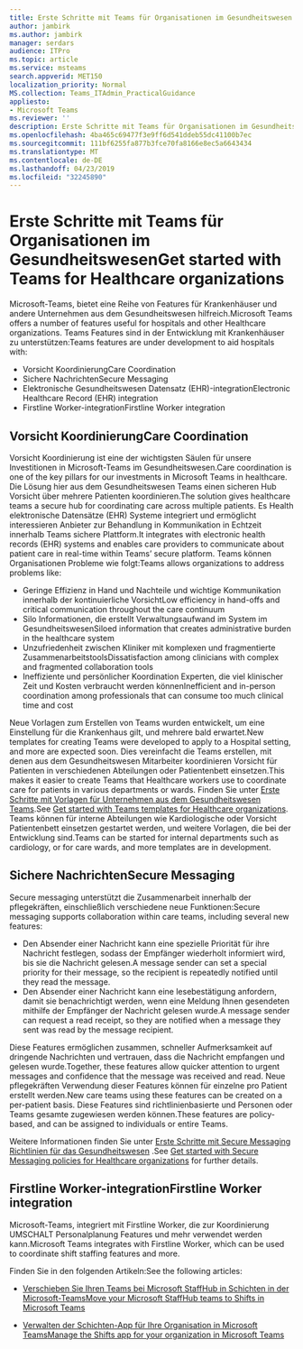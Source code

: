 ```yaml
---
title: Erste Schritte mit Teams für Organisationen im Gesundheitswesen
author: jambirk
ms.author: jambirk
manager: serdars
audience: ITPro
ms.topic: article
ms.service: msteams
search.appverid: MET150
localization_priority: Normal
MS.collection: Teams_ITAdmin_PracticalGuidance
appliesto:
- Microsoft Teams
ms.reviewer: ''
description: Erste Schritte mit Teams für Organisationen im Gesundheitswesen
ms.openlocfilehash: 4ba465c69477f3e9ff6d541ddeb55dc41100b7ec
ms.sourcegitcommit: 111bf6255fa877b3fce70fa8166e8ec5a6643434
ms.translationtype: MT
ms.contentlocale: de-DE
ms.lasthandoff: 04/23/2019
ms.locfileid: "32245890"
---
```

# <a name="get-started-with-teams-for-healthcare-organizations"></a><span data-ttu-id="5d81d-103">Erste Schritte mit Teams für Organisationen im Gesundheitswesen</span><span class="sxs-lookup"><span data-stu-id="5d81d-103">Get started with Teams for Healthcare organizations</span></span>

<span data-ttu-id="5d81d-104">Microsoft-Teams, bietet eine Reihe von Features für Krankenhäuser und andere Unternehmen aus dem Gesundheitswesen hilfreich.</span><span class="sxs-lookup"><span data-stu-id="5d81d-104">Microsoft Teams offers a number of features useful for hospitals and other Healthcare organizations.</span></span> <span data-ttu-id="5d81d-105">Teams Features sind in der Entwicklung mit Krankenhäuser zu unterstützen:</span><span class="sxs-lookup"><span data-stu-id="5d81d-105">Teams features are under development to aid hospitals with:</span></span>

- <span data-ttu-id="5d81d-106">Vorsicht Koordinierung</span><span class="sxs-lookup"><span data-stu-id="5d81d-106">Care Coordination</span></span>
- <span data-ttu-id="5d81d-107">Sichere Nachrichten</span><span class="sxs-lookup"><span data-stu-id="5d81d-107">Secure Messaging</span></span>
- <span data-ttu-id="5d81d-108">Elektronische Gesundheitswesen Datensatz (EHR)-integration</span><span class="sxs-lookup"><span data-stu-id="5d81d-108">Electronic Healthcare Record (EHR) integration</span></span>
- <span data-ttu-id="5d81d-109">Firstline Worker-integration</span><span class="sxs-lookup"><span data-stu-id="5d81d-109">Firstline Worker integration</span></span>

## <a name="care-coordination"></a><span data-ttu-id="5d81d-110">Vorsicht Koordinierung</span><span class="sxs-lookup"><span data-stu-id="5d81d-110">Care Coordination</span></span>

<span data-ttu-id="5d81d-111">Vorsicht Koordinierung ist eine der wichtigsten Säulen für unsere Investitionen in Microsoft-Teams im Gesundheitswesen.</span><span class="sxs-lookup"><span data-stu-id="5d81d-111">Care coordination is one of the key pillars for our investments in Microsoft Teams in healthcare.</span></span> <span data-ttu-id="5d81d-112">Die Lösung hier aus dem Gesundheitswesen Teams einen sicheren Hub Vorsicht über mehrere Patienten koordinieren.</span><span class="sxs-lookup"><span data-stu-id="5d81d-112">The solution gives healthcare teams a secure hub for coordinating care across multiple patients.</span></span> <span data-ttu-id="5d81d-113">Es Health elektronische Datensätze (EHR) Systeme integriert und ermöglicht interessieren Anbieter zur Behandlung in Kommunikation in Echtzeit innerhalb Teams sichere Plattform.</span><span class="sxs-lookup"><span data-stu-id="5d81d-113">It integrates with electronic health records (EHR) systems and enables care providers to communicate about patient care in real-time within Teams’ secure platform.</span></span> <span data-ttu-id="5d81d-114">Teams können Organisationen Probleme wie folgt:</span><span class="sxs-lookup"><span data-stu-id="5d81d-114">Teams allows organizations to address problems like:</span></span>

- <span data-ttu-id="5d81d-115">Geringe Effizienz in Hand und Nachteile und wichtige Kommunikation innerhalb der kontinuierliche Vorsicht</span><span class="sxs-lookup"><span data-stu-id="5d81d-115">Low efficiency in hand-offs and critical communication throughout the care continuum</span></span>
- <span data-ttu-id="5d81d-116">Silo Informationen, die erstellt Verwaltungsaufwand im System im Gesundheitswesen</span><span class="sxs-lookup"><span data-stu-id="5d81d-116">Siloed information that creates administrative burden in the healthcare system</span></span>
- <span data-ttu-id="5d81d-117">Unzufriedenheit zwischen Kliniker mit komplexen und fragmentierte Zusammenarbeitstools</span><span class="sxs-lookup"><span data-stu-id="5d81d-117">Dissatisfaction among clinicians with complex and fragmented collaboration tools</span></span>
- <span data-ttu-id="5d81d-118">Ineffiziente und persönlicher Koordination Experten, die viel klinischer Zeit und Kosten verbraucht werden können</span><span class="sxs-lookup"><span data-stu-id="5d81d-118">Inefficient and in-person coordination among professionals that can consume too much clinical time and cost</span></span>

<span data-ttu-id="5d81d-119">Neue Vorlagen zum Erstellen von Teams wurden entwickelt, um eine Einstellung für die Krankenhaus gilt, und mehrere bald erwartet.</span><span class="sxs-lookup"><span data-stu-id="5d81d-119">New templates for creating Teams were developed to apply to a Hospital setting, and more are expected soon.</span></span> <span data-ttu-id="5d81d-120">Dies vereinfacht die Teams erstellen, mit denen aus dem Gesundheitswesen Mitarbeiter koordinieren Vorsicht für Patienten in verschiedenen Abteilungen oder Patientenbett einsetzen.</span><span class="sxs-lookup"><span data-stu-id="5d81d-120">This makes it easier to create Teams that Healthcare workers use to coordinate care for patients in various departments or wards.</span></span> <span data-ttu-id="5d81d-121">Finden Sie unter [Erste Schritte mit Vorlagen für Unternehmen aus dem Gesundheitswesen Teams](healthcare-templates.md).</span><span class="sxs-lookup"><span data-stu-id="5d81d-121">See [Get started with Teams templates for Healthcare organizations](healthcare-templates.md).</span></span> <span data-ttu-id="5d81d-122">Teams können für interne Abteilungen wie Kardiologische oder Vorsicht Patientenbett einsetzen gestartet werden, und weitere Vorlagen, die bei der Entwicklung sind.</span><span class="sxs-lookup"><span data-stu-id="5d81d-122">Teams can be started for internal departments such as cardiology, or for care wards, and more templates are in development.</span></span>

## <a name="secure-messaging"></a><span data-ttu-id="5d81d-123">Sichere Nachrichten</span><span class="sxs-lookup"><span data-stu-id="5d81d-123">Secure Messaging</span></span>

<span data-ttu-id="5d81d-124">Secure messaging unterstützt die Zusammenarbeit innerhalb der pflegekräften, einschließlich verschiedene neue Funktionen:</span><span class="sxs-lookup"><span data-stu-id="5d81d-124">Secure messaging supports collaboration within care teams, including several new features:</span></span>

- <span data-ttu-id="5d81d-125">Den Absender einer Nachricht kann eine spezielle Priorität für ihre Nachricht festlegen, sodass der Empfänger wiederholt informiert wird, bis sie die Nachricht gelesen.</span><span class="sxs-lookup"><span data-stu-id="5d81d-125">A message sender can set a special priority for their message, so the recipient is repeatedly notified until they read the message.</span></span>
- <span data-ttu-id="5d81d-126">Den Absender einer Nachricht kann eine lesebestätigung anfordern, damit sie benachrichtigt werden, wenn eine Meldung Ihnen gesendeten mithilfe der Empfänger der Nachricht gelesen wurde.</span><span class="sxs-lookup"><span data-stu-id="5d81d-126">A message sender can request a read receipt, so they are notified when a message they sent was read by the message recipient.</span></span>

<span data-ttu-id="5d81d-127">Diese Features ermöglichen zusammen, schneller Aufmerksamkeit auf dringende Nachrichten und vertrauen, dass die Nachricht empfangen und gelesen wurde.</span><span class="sxs-lookup"><span data-stu-id="5d81d-127">Together, these features allow quicker attention to urgent messages and confidence that the message was received and read.</span></span> <span data-ttu-id="5d81d-128">Neue pflegekräften Verwendung dieser Features können für einzelne pro Patient erstellt werden.</span><span class="sxs-lookup"><span data-stu-id="5d81d-128">New care teams using these features can be created on a per-patient basis.</span></span> <span data-ttu-id="5d81d-129">Diese Features sind richtlinienbasierte und Personen oder Teams gesamte zugewiesen werden können.</span><span class="sxs-lookup"><span data-stu-id="5d81d-129">These features are policy-based, and can be assigned to individuals or entire Teams.</span></span>

<span data-ttu-id="5d81d-130">Weitere Informationen finden Sie unter [Erste Schritte mit Secure Messaging Richtlinien für das Gesundheitswesen](messaging-policies-hc.md) .</span><span class="sxs-lookup"><span data-stu-id="5d81d-130">See [Get started with Secure Messaging policies for Healthcare organizations](messaging-policies-hc.md) for further details.</span></span>

## <a name="firstline-worker-integration"></a><span data-ttu-id="5d81d-131">Firstline Worker-integration</span><span class="sxs-lookup"><span data-stu-id="5d81d-131">Firstline Worker integration</span></span>

<span data-ttu-id="5d81d-132">Microsoft-Teams, integriert mit Firstline Worker, die zur Koordinierung UMSCHALT Personalplanung Features und mehr verwendet werden kann.</span><span class="sxs-lookup"><span data-stu-id="5d81d-132">Microsoft Teams integrates with Firstline Worker, which can be used to coordinate shift staffing features and more.</span></span>

 <span data-ttu-id="5d81d-133">Finden Sie in den folgenden Artikeln:</span><span class="sxs-lookup"><span data-stu-id="5d81d-133">See the following articles:</span></span>

- [<span data-ttu-id="5d81d-134">Verschieben Sie Ihren Teams bei Microsoft StaffHub in Schichten in der Microsoft-Teams</span><span class="sxs-lookup"><span data-stu-id="5d81d-134">Move your Microsoft StaffHub teams to Shifts in Microsoft Teams</span></span>](../shifts/move-staffhub-teams-to-shifts-in-teams.md)

- [<span data-ttu-id="5d81d-135">Verwalten der Schichten-App für Ihre Organisation in Microsoft Teams</span><span class="sxs-lookup"><span data-stu-id="5d81d-135">Manage the Shifts app for your organization in Microsoft Teams</span></span>](../shifts/manage-the-shifts-app-for-your-organization-in-teams.md)
